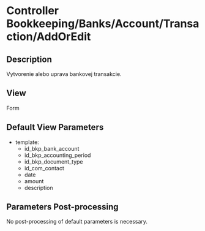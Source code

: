 # Controller Bookkeeping/Banks/Account/Transaction/AddOrEdit

## Description

Vytvorenie alebo uprava bankovej transakcie.

## View

Form

## Default View Parameters

* template:
  * id_bkp_bank_account
  * id_bkp_accounting_period
  * id_bkp_document_type
  * id_com_contact
  * date
  * amount
  * description

## Parameters Post-processing

No post-processing of default parameters is necessary.
